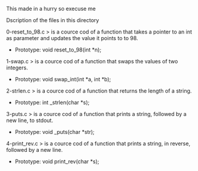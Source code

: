 This made in a hurry so execuse me 

Dscription of the files in this directory


0-reset_to_98.c > is a cource cod of a function that takes a pointer to an int as parameter and updates the value it points to to 98.
- Prototype: void reset_to_98(int *n);

1-swap.c > is a cource cod of a function that swaps the values of two integers.
- Prototype: void swap_int(int *a, int *b);

2-strlen.c > is a cource cod of a function that returns the length of a string.
- Prototype: int _strlen(char *s);

3-puts.c > is a cource cod of a function that prints a string, followed by a new line, to stdout.
- Prototype: void _puts(char *str);

4-print_rev.c > is a cource cod of a function that prints a string, in reverse, followed by a new line.
- Prototype: void print_rev(char *s);

